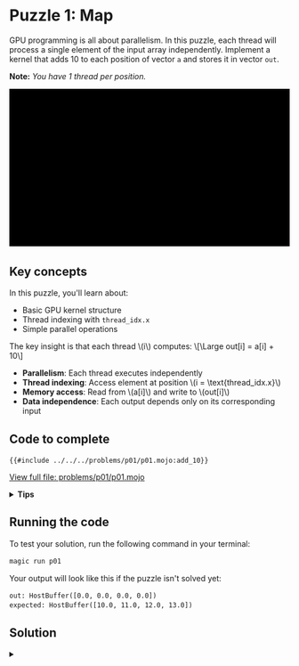 # Puzzle 1: Map

GPU programming is all about parallelism. In this puzzle, each thread will process a single element of the input array independently.
Implement a kernel that adds 10 to each position of vector `a` and stores it in vector `out`.

**Note:** _You have 1 thread per position._

![Map](./media/videos/720p30/puzzle_01_viz.gif)

## Key concepts

In this puzzle, you'll learn about:
- Basic GPU kernel structure
- Thread indexing with `thread_idx.x`
- Simple parallel operations

The key insight is that each thread \\(i\\) computes:
\\[\Large out[i] = a[i] + 10\\]

- **Parallelism**: Each thread executes independently
- **Thread indexing**: Access element at position \\(i = \\text{thread\_idx.x}\\)
- **Memory access**: Read from \\(a[i]\\) and write to \\(out[i]\\)
- **Data independence**: Each output depends only on its corresponding input

## Code to complete

```mojo
{{#include ../../../problems/p01/p01.mojo:add_10}}
```
<a href="{{#include ../_includes/repo_url.md}}/blob/main/problems/p01/p01.mojo" class="filename">View full file: problems/p01/p01.mojo</a>

<details>
<summary><strong>Tips</strong></summary>

<div class="solution-tips">

1. Store `thread_idx.x` in `local_i`
2. Add 10 to `a[local_i]`
3. Store result in `out[local_i]`
</div>
</details>

## Running the code

To test your solution, run the following command in your terminal:

```bash
magic run p01
```

Your output will look like this if the puzzle isn't solved yet:
```txt
out: HostBuffer([0.0, 0.0, 0.0, 0.0])
expected: HostBuffer([10.0, 11.0, 12.0, 13.0])
```

## Solution

<details class="solution-details">
<summary></summary>

```mojo
{{#include ../../../solutions/p01/p01.mojo:add_10_solution}}
```

<div class="solution-explanation">

This solution:
- Gets thread index with `local_i = thread_idx.x`
- Adds 10 to input value: `out[local_i] = a[local_i] + 10.0`
</div>
</details>



